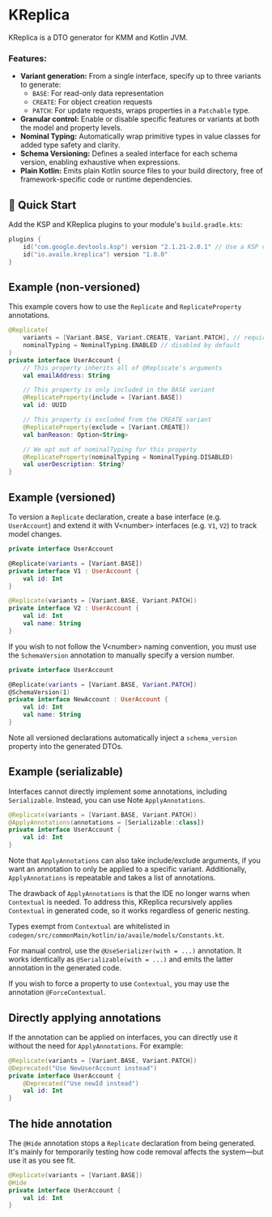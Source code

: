 # KReplica

KReplica is a DTO generator for KMM and Kotlin JVM.

### Features:

* **Variant generation:** From a single interface, specify up to three variants to generate:
    * `BASE`: For read-only data representation
    * `CREATE`: For object creation requests
    * `PATCH`: For update requests, wraps properties in a `Patchable` type.
* **Granular control:** Enable or disable specific features or variants at both the model and property levels.
* **Nominal Typing:** Automatically wrap primitive types in value classes for added type safety and clarity.
* **Schema Versioning:** Defines a sealed interface for each schema version, enabling exhaustive when expressions.
* **Plain Kotlin:** Emits plain Kotlin source files to your build directory, free of framework-specific code or runtime
  dependencies.

## 🚀 Quick Start

Add the KSP and KReplica plugins to your module's `build.gradle.kts`:

```kotlin
plugins {
    id("com.google.devtools.ksp") version "2.1.21-2.0.1" // Use a KSP version that matches your Kotlin version
    id("io.availe.kreplica") version "1.0.0"
}
```

## Example (non-versioned)

This example covers how to use the `Replicate` and `ReplicateProperty` annotations.

```kotlin
@Replicate(
    variants = [Variant.BASE, Variant.CREATE, Variant.PATCH], // required argument
    nominalTyping = NominalTyping.ENABLED // disabled by default
)
private interface UserAccount {
    // This property inherits all of @Replicate's arguments
    val emailAddress: String

    // This property is only included in the BASE variant
    @ReplicateProperty(include = [Variant.BASE])
    val id: UUID

    // This property is excluded from the CREATE variant
    @ReplicateProperty(exclude = [Variant.CREATE])
    val banReason: Option<String>

    // We opt out of nominalTyping for this property
    @ReplicateProperty(nominalTyping = NominalTyping.DISABLED)
    val userDescription: String?
}
```

## Example (versioned)

To version a `Replicate` declaration, create a base interface (e.g. `UserAccount`) and extend it with V\<number\>
interfaces (e.g. `V1`, `V2`) to track model changes.

```kotlin
private interface UserAccount

@Replicate(variants = [Variant.BASE])
private interface V1 : UserAccount {
    val id: Int
}

@Replicate(variants = [Variant.BASE, Variant.PATCH])
private interface V2 : UserAccount {
    val id: Int
    val name: String
}
```

If you wish to not follow the V\<number\> naming convention, you must use the `SchemaVersion` annotation to manually
specify a version number.

```kotlin
private interface UserAccount

@Replicate(variants = [Variant.BASE, Variant.PATCH])
@SchemaVersion(1)
private interface NewAccount : UserAccount {
    val id: Int
    val name: String
}
```

Note all versioned declarations automatically inject a `schema_version` property into the generated DTOs.

## Example (serializable)

Interfaces cannot directly implement some annotations, including `Serializable`. Instead, you can use Note
`ApplyAnnotations`.

```kotlin
@Replicate(variants = [Variant.BASE, Variant.PATCH])
@ApplyAnnotations(annotations = [Serializable::class])
private interface UserAccount {
    val id: Int
}
```

Note that `ApplyAnnotations` can also take include/exclude arguments, if you want an annotation to only be applied to a
specific variant. Additionally, `ApplyAnnotations` is repeatable and takes a list of annotations.

The drawback of `ApplyAnnotations` is that the IDE no longer warns when `Contextual` is needed. To address this,
KReplica recursively applies
`Contextual` in generated code, so it works regardless of generic nesting.

Types exempt from `Contextual` are whitelisted in `codegen/src/commonMain/kotlin/io/availe/models/Constants.kt`.

For manual control, use the `@UseSerializer(with = ...)` annotation. It works identically as `@Serializable(with = ...)`
and emits
the latter annotation in the generated code.

If you wish to force a property to use `Contextual`, you may use the annotation `@ForceContextual`.

## Directly applying annotations

If the annotation can be applied on interfaces, you can directly use it without the need for `ApplyAnnotations`. For
example:

```kotlin
@Replicate(variants = [Variant.BASE, Variant.PATCH])
@Deprecated("Use NewUserAccount instead")
private interface UserAccount {
    @Deprecated("Use newId instead")
    val id: Int
}
```

## The hide annotation

The `@Hide` annotation stops a `Replicate` declaration from being generated. It's mainly for temporarily testing how
code removal affects the system—but use it as you see fit.

```kotlin
@Replicate(variants = [Variant.BASE])
@Hide
private interface UserAccount {
    val id: Int
}
```